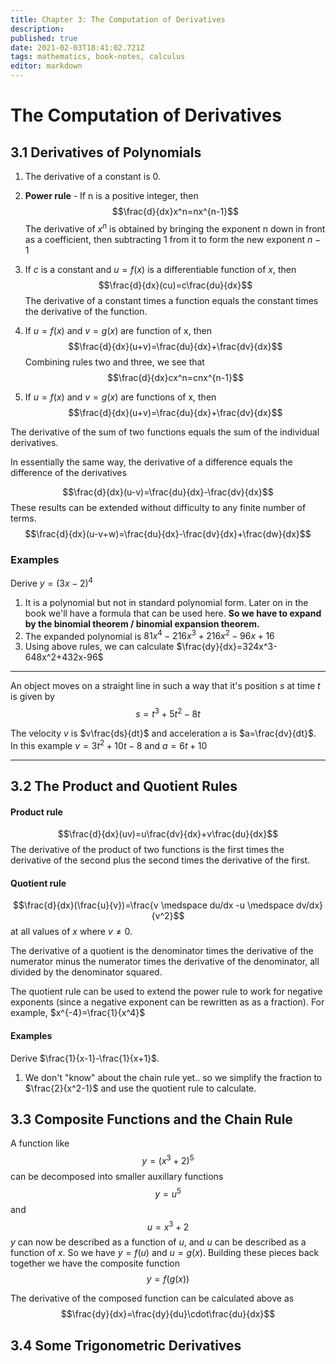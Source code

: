 ```yaml
---
title: Chapter 3: The Computation of Derivatives
description: 
published: true
date: 2021-02-03T18:41:02.721Z
tags: mathematics, book-notes, calculus
editor: markdown
---
```


# The Computation of Derivatives
## 3.1 Derivatives of Polynomials

1) The derivative of a constant is 0.
2) **Power rule** - If n is a positive integer, then 
$$\frac{d}{dx}x^n=nx^{n-1}$$
The derivative of $x^n$ is obtained by bringing the exponent n down in front as a coefficient, then subtracting $1$ from it to form the new exponent $n-1$
3) If $c$ is a constant and $u = f(x)$ is a differentiable function of $x$, then
$$\frac{d}{dx}(cu)=c\frac{du}{dx}$$
The derivative of a constant times a function equals the constant times the derivative of the function.
4) If $u=f(x)$ and $v=g(x)$ are function of x, then
$$\frac{d}{dx}(u+v)=\frac{du}{dx}+\frac{dv}{dx}$$
Combining rules two and three, we see that 
$$\frac{d}{dx}cx^n=cnx^{n-1}$$

4) If $u = f(x)$ and $v=g(x)$ are functions of x, then
$$\frac{d}{dx}(u+v)=\frac{du}{dx}+\frac{dv}{dx}$$

The derivative of the sum of two functions equals the sum of the individual derivatives. 

In essentially the same way, the derivative of a difference equals the difference of the derivatives

$$\frac{d}{dx}(u-v)=\frac{du}{dx}-\frac{dv}{dx}$$
These results can be extended without difficulty to any finite number of terms.
$$\frac{d}{dx}(u-v+w)=\frac{du}{dx}-\frac{dv}{dx}+\frac{dw}{dx}$$

### Examples
Derive $y=(3x-2)^4$
1) It is a polynomial but not in standard polynomial form. Later on in the book we'll have a formula that can be used here. **So we have to expand by the binomial theorem / binomial expansion theorem.**
2) The expanded polynomial is $81x^4-216x^3+216x^2-96x+16$
3) Using above rules, we can calculate
$\frac{dy}{dx}=324x^3-648x^2+432x-96$

---
An object moves on a straight line in such a way that it's position $s$ at time $t$ is given by 
$$s = t^3 +5t^2-8t$$

The velocity $v$ is $v\frac{ds}{dt}$ and acceleration a is $a=\frac{dv}{dt}$.
In this example $v=3t^2+10t-8$ and $a=6t+10$

---

## 3.2 The Product and Quotient Rules

#### Product rule
$$\frac{d}{dx}(uv)=u\frac{dv}{dx}+v\frac{du}{dx}$$
The derivative of the product of two functions is the first times the derivative of the second plus the second times the derivative of the first. 
#### Quotient rule
$$\frac{d}{dx}(\frac{u}{v})=\frac{v \medspace du/dx -u \medspace dv/dx}{v^2}$$
at all values of $x$ where $v \neq 0$.

The derivative of a quotient is the denominator times the derivative of the numerator minus the numerator times the derivative of the denominator, all divided by the denominator squared.

The quotient rule can be used to extend the power rule to work for negative exponents (since a negative exponent can be rewritten as as a fraction). For example, $x^{-4}=\frac{1}{x^4}$
#### Examples
Derive $\frac{1}{x-1}-\frac{1}{x+1}$.
1) We don't "know" about the chain rule yet.. so we simplify the fraction to $\frac{2}{x^2-1}$ and use the quotient rule to calculate.
## 3.3 Composite Functions and the Chain Rule 
A function like 
$$y=(x^3+2)^5$$
can be decomposed into smaller auxillary functions 
$$y=u^5$$
and 
$$u=x^3+2$$
$y$ can now be described as a function of $u$, and $u$ can be described as a function of $x$.
So we have $y=f(u)$ and $u=g(x)$. Building these pieces back together we have the composite function 
$$y=f(g(x))$$

The derivative of the composed function can be calculated above as
$$\frac{dy}{dx}=\frac{dy}{du}\cdot\frac{du}{dx}$$

## 3.4 Some Trigonometric Derivatives
